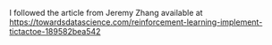 I followed the article from Jeremy Zhang available at https://towardsdatascience.com/reinforcement-learning-implement-tictactoe-189582bea542